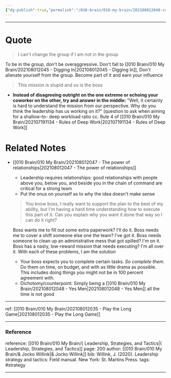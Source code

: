 ```yaml
---
{"dg-publish":true,"permalink":"/010-brain/010-my-brain/202108012040-conform-to-influence/","created":"2021-08-01T20:40:38.000-04:00","updated":"2025-03-21T16:52:22.423-04:00"}
---
```


---

# Quote
> I can't change the group if I am not in the group

To be in the group, don't be overaggressive. Don't fall to [[010 Brain/010 My Brain/202108012045 - Digging In\|202108012045 - Digging In]], Don't alienate yourself from the group. Become part of it and earn your influence

> This mission is stupid and so is the boss

-   **Instead of disagreeing outright on the one extreme or echoing your coworker on the other, try and answer in the middle:** "Well, it certainly is hard to understand the mission from our perspective. Why do you think the leadership has us working on it?" (question to ask when aiming for a shallow-to- deep workload ratio cc. Rule 4 of [[010 Brain/010 My Brain/202107191134 - Rules of Deep Work\|202107191134 - Rules of Deep Work]]

# Related Notes

-   [[010 Brain/010 My Brain/202108012047 - The power of relationships\|202108012047 - The power of relationships]]
    
    -   Leadership requires relationships: good relationships with people above you, below you, and beside you in the chain of command are critical for a strong team
    -   Put the onus on yourself as to why the idea doesn't make sense
    
    > You know boss, I really want to support the plan to the best of my ability, but I'm having a hard time understanding how to execute this part of it. Can you explain why you want it done that way so I can do it right?
    
    Boss wants me to fill out some extra paperwork? I'll do it. Boss needs me to cover a shift someone else one the team? I've got it. Boss needs someone to clean up an administrative mess that got spilled? I'm on it. Boss has a nasty, low-reward mission that needs executing? I'm all over it. With each of these problems, I am the solution
    
    -   Your boss expects you to complete certain tasks. _So complete them._ Do them on time, on budget, and with as little drama as possible. This includes doing things you might not be in 100 percent agreement with.
    -   Dichotomy/counterpoint: Simply being a [[010 Brain/010 My Brain/202108012048 - Yes Men\|202108012048 - Yes Men]] all the time is not good


---

ref: [[010 Brain/010 My Brain/202108012035 - Play the Long Game\|202108012035 - Play the Long Game]]

---

### Reference
reference: [[010 Brain/010 My Brain/{ Leadership, Strategies, and Tactics\|{ Leadership, Strategies, and Tactics]]
page: 200
author: [[010 Brain/010 My Brain/& Jocko Willink\|& Jocko Willink]]
bib: Willink, J. (2020). Leadership strategy and tactics: Field manual. New York: St. Martins Press.
tags: #strategy 

---

